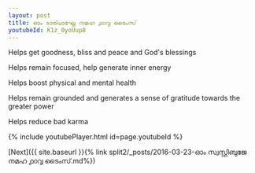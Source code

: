 ```yaml
---
layout: post
title: ഓം ടാര്പാഘ്നേ നമഹ ൧൦൮ ടൈംസ്
youtubeId: K1z_0yoUup8
---
```

 
 
Helps get goodness, bliss and peace and God's blessings
 
Helps remain focused, help generate inner energy 
 
Helps boost physical and mental health 
 
Helps remain grounded and generates a sense of gratitude towards the greater power 
 
Helps reduce bad karma
 
 
 
 


{% include youtubePlayer.html id=page.youtubeId %}
 
[Next]({{ site.baseurl }}{% link  split2/_posts/2016-03-23-ഓം സ്വസ്റ്റിബുജേ നമഹ ൧൦൮ ടൈംസ്.md%})
 

